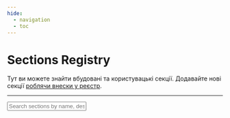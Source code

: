 ```yaml
---
hide:
  - navigation
  - toc
---
```


# Sections Registry

Тут ви можете знайти вбудовані та користувацькі секції. Додавайте нові секції [роблячи внески у реєстр](https://github.com/spaceship-prompt/spaceship-prompt/blob/master/docs/registry/external.json).

---

<div>
  <input
    id="sections-search"
    class="md-input md-input--stretch"
    placeholder="Search sections by name, description or type"
  >
  <ol id="sections-list">
  </ol>
</div>
